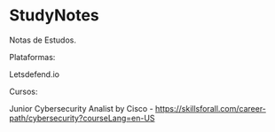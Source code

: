 # StudyNotes
Notas de Estudos.

Plataformas:

Letsdefend.io

Cursos:

Junior Cybersecurity Analist by Cisco - https://skillsforall.com/career-path/cybersecurity?courseLang=en-US
